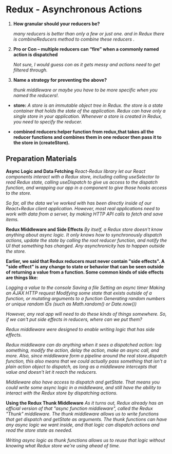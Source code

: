 
# Redux - Asynchronous Actions

1. **How granular should your reducers be?**  


      *many reducers is better than only a few or just one. and in Redux there is combineReducers method to combine these reducers .*

2. **Pro or Con – multiple reducers can “fire” when a commonly named action is dispatched**

      *Not sure, I would guess con as it gets messy and actions need to get filtered through.*

3. **Name a strategy for preventing the above?** 

      *thunk middleware or maybe you have to be more specific when you named the reducers!.*


- **store:** *A store is an immutable object tree in Redux. the store is a state container that holds the state of the application. Redux can have only a single store in your application. Whenever a store is created in Redux, you need to specify the reducer.*

- **combined reducers:helper function from redux,that takes all the reducer functions and combines them in one reducer then pass it to the store in (createStore).**

## Preparation Materials

**Async Logic and Data Fetching** *React-Redux library let our React components interact with a Redux store, including calling useSelector to read Redux state, calling useDispatch to give us access to the dispatch function, and wrapping our app in a <Provider> component to give those hooks access to the store.*

*So far, all the data we've worked with has been directly inside of our React+Redux client application. However, most real applications need to work with data from a server, by making HTTP API calls to fetch and save items.*


**Redux Middleware and Side Effects** *By itself, a Redux store doesn't know anything about async logic. It only knows how to synchronously dispatch actions, update the state by calling the root reducer function, and notify the UI that something has changed. Any asynchronicity has to happen outside the store.*

**Earlier, we said that Redux reducers must never contain "side effects". A "side effect" is any change to state or behavior that can be seen outside of returning a value from a function. Some common kinds of side effects are things like:**

*Logging a value to the console Saving a file Setting an async timer Making an AJAX HTTP request Modifying some state that exists outside of a function, or mutating arguments to a function Generating random numbers or unique random IDs (such as Math.random() or Date.now())*

*However, any real app will need to do these kinds of things somewhere. So, if we can't put side effects in reducers, where can we put them?*

*Redux middleware were designed to enable writing logic that has side effects.*

*Redux middleware can do anything when it sees a dispatched action: log something, modify the action, delay the action, make an async call, and more. Also, since middleware form a pipeline around the real store.dispatch function, this also means that we could actually pass something that isn't a plain action object to dispatch, as long as a middleware intercepts that value and doesn't let it reach the reducers.*

*Middleware also have access to dispatch and getState. That means you could write some async logic in a middleware, and still have the ability to interact with the Redux store by dispatching actions.*


**Using the Redux Thunk Middleware** *As it turns out, Redux already has an official version of that "async function middleware", called the Redux "Thunk" middleware. The thunk middleware allows us to write functions that get dispatch and getState as arguments. The thunk functions can have any async logic we want inside, and that logic can dispatch actions and read the store state as needed.*

*Writing async logic as thunk functions allows us to reuse that logic without knowing what Redux store we're using ahead of time.*

